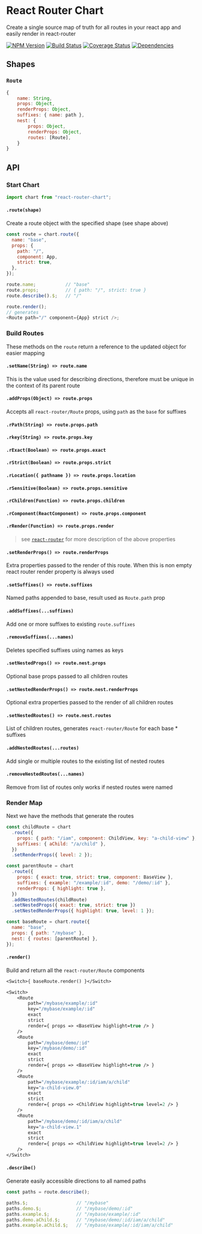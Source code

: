 # React Router Chart

Create a single source map of truth for all routes in your react app and easily render in react-router

[![NPM Version](https://img.shields.io/npm/v/react-router-chart.svg)](https://www.npmjs.com/package/react-router-chart)
[![Build Status](https://travis-ci.org/iamogbz/react-router-chart.svg?branch=master)](https://travis-ci.org/iamogbz/react-router-chart?branch=master)
[![Coverage Status](https://coveralls.io/repos/github/iamogbz/react-router-chart/badge.svg?branch=master)](https://coveralls.io/github/iamogbz/react-router-chart?branch=master)
[![Dependencies](https://david-dm.org/iamogbz/react-router-chart.svg)](https://www.npmjs.com/package/react-router-chart?activeTab=dependencies)

## Shapes

### `Route`

```js
{
    name: String,
    props: Object,
    renderProps: Object,
    suffixes: { name: path },
    nest: {
        props: Object,
        renderProps: Object,
        routes: [Route],
    }
}
```

## API

### Start Chart

```js
import chart from "react-router-chart";
```

#### `.route(shape)`

Create a route object with the specified shape (see shape above)

```js
const route = chart.route({
  name: "base",
  props: {
    path: "/",
    component: App,
    strict: true,
  },
});

route.name;           // "base"
route.props;          // { path: "/", strict: true }
route.describe().$;   // "/"

route.render();
// generates
<Route path="/" component={App} strict />;
```

### Build Routes

These methods on the `route` return a reference to the updated object for easier mapping

#### `.setName(String) => route.name`

This is the value used for describing directions, therefore must be unique in the context of its parent route

#### `.addProps(Object) => route.props`

Accepts all `react-router/Route` props, using `path` as the `base` for suffixes

#### `.rPath(String) => route.props.path`

#### `.rkey(String) => route.props.key`

#### `.rExact(Boolean) => route.props.exact`

#### `.rStrict(Boolean) => route.props.strict`

#### `.rLocation({ pathname }) => route.props.location`

#### `.rSensitive(Boolean) => route.props.sensitive`

#### `.rChildren(Function) => route.props.children`

#### `.rComponent(ReactComponent) => route.props.component`

#### `.rRender(Function) => route.props.render`

> see [`react-router`](https://reacttraining.com/react-router/web/api/Route/component) for more description of the above properties

#### `.setRenderProps() => route.renderProps`

Extra properties passed to the render of this route. When this is non empty react router render property is always used

#### `.setSuffixes() => route.suffixes`

Named paths appended to base, result used as `Route.path` prop

#### `.addSuffixes(...suffixes)`

Add one or more suffixes to existing `route.suffixes`

#### `.removeSuffixes(...names)`

Deletes specified suffixes using names as keys

#### `.setNestedProps() => route.nest.props`

Optional base props passed to all children routes

#### `.setNestedRenderProps() => route.nest.renderProps`

Optional extra properties passed to the render of all children routes

#### `.setNestedRoutes() => route.nest.routes`

List of children routes, generates `react-router/Route` for each base \* suffixes

#### `.addNestedRoutes(...routes)`

Add single or multiple routes to the existing list of nested routes

#### `.removeNestedRoutes(...names)`

Remove from list of routes only works if nested routes were named

### Render Map

Next we have the methods that generate the routes

```js
const childRoute = chart
  .route({
    props: { path: "/iam", component: ChildView, key: "a-child-view" },
    suffixes: { aChild: "/a/child" },
  })
  .setRenderProps({ level: 2 });

const parentRoute = chart
  .route({
    props: { exact: true, strict: true, component: BaseView },
    suffixes: { example: "/example/:id", demo: "/demo/:id" },
    renderProps: { highlight: true },
  })
  .addNestedRoutes(childRoute)
  .setNestedProps({ exact: true, strict: true })
  .setNestedRenderProps({ highlight: true, level: 1 });

const baseRoute = chart.route({
  name: "base",
  props: { path: "/mybase" },
  nest: { routes: [parentRoute] },
});
```

#### `.render()`

Build and return all the `react-router/Route` components

```ml
<Switch>{ baseRoute.render() }</Switch>
```

```ml
<Switch>
    <Route
        path="/mybase/example/:id"
        key="/mybase/example/:id"
        exact
        strict
        render={ props => <BaseView highlight=true /> }
    />
    <Route
        path="/mybase/demo/:id"
        key="/mybase/demo/:id"
        exact
        strict
        render={ props => <BaseView highlight=true /> }
    />
    <Route
        path="/mybase/example/:id/iam/a/child"
        key="a-child-view.0"
        exact
        strict
        render={ props => <ChildView highlight=true level=2 /> }
    />
    <Route
        path="/mybase/demo/:id/iam/a/child"
        key="a-child-view.1"
        exact
        strict
        render={ props => <ChildView highlight=true level=2 /> }
    />
</Switch>
```

#### `.describe()`

Generate easily accessible directions to all named paths

```js
const paths = route.describe();
```

```js
paths.$;                  // "/mybase"
paths.demo.$;             // "/mybase/demo/:id"
paths.example.$;          // "/mybase/example/:id"
paths.demo.aChild.$;      // "/mybase/demo/:id/iam/a/child"
paths.example.aChild.$;   // "/mybase/example/:id/iam/a/child"
```
